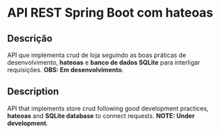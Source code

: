 # API REST Spring Boot com hateoas
## Descrição
API que implementa crud de loja seguindo as boas práticas de desenvolvimento, **hateoas** e **banco de dados SQLite** para interligar requisições.
**OBS: Em desenvolvimento**.

## Description
API that implements store crud following good development practices, **hateoas** and **SQLite database** to connect requests.
**NOTE: Under development**.
